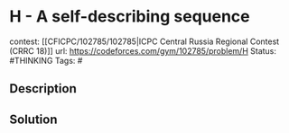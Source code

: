 # H - A self-describing sequence

contest: [[CFICPC/102785/102785|ICPC Central Russia Regional Contest (CRRC 18)]]
url: https://codeforces.com/gym/102785/problem/H
Status: #THINKING
Tags: #

## Description

## Solution

